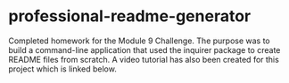 # professional-readme-generator
Completed homework for the Module 9 Challenge. The purpose was to build a command-line application that used the inquirer package to create README files from scratch. A video tutorial has also been created for this project which is linked below.
